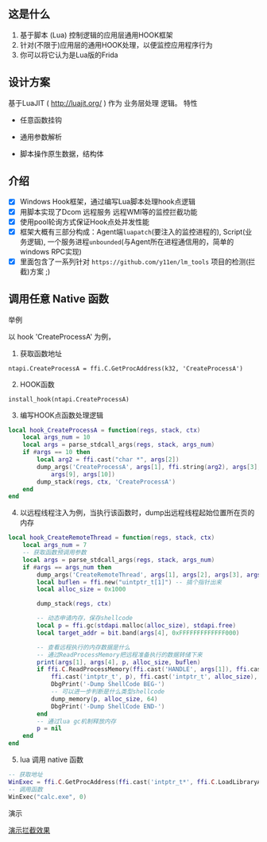 ## 这是什么
1. 基于脚本 (Lua) 控制逻辑的应用层通用HOOK框架
2. 针对(不限于)应用层的通用HOOK处理，以便监控应用程序行为
3. 你可以将它认为是Lua版的Frida

## 设计方案

基于LuaJIT ( http://luajit.org/ ) 作为 业务层处理 逻辑。
特性

* 任意函数挂钩

* 通用参数解析

* 脚本操作原生数据，结构体


## 介绍
- [x] Windows Hook框架，通过编写Lua脚本处理hook点逻辑 
- [x] 用脚本实现了Dcom 远程服务 远程WMI等的监控拦截功能
- [x] 使用pool轮询方式保证Hook点处并发性能
- [x] 框架大概有三部分构成：Agent端`luapatch`(要注入的监控进程的), Script(业务逻辑), 一个服务进程`unbounded`(与Agent所在进程通信用的，简单的windows RPC实现) 
- [x] 里面包含了一系列针对 `https://github.com/y11en/lm_tools` 项目的检测(拦截)方案 ;)

## 调用任意 Native 函数

举例

以 hook 'CreateProcessA' 为例，

1. 获取函数地址

`ntapi.CreateProcessA = ffi.C.GetProcAddress(k32, 'CreateProcessA')`

2. HOOK函数

`install_hook(ntapi.CreateProcessA)`

3. 编写HOOK点函数处理逻辑

```lua
local hook_CreateProcessA = function(regs, stack, ctx)
    local args_num = 10
    local args = parse_stdcall_args(regs, stack, args_num)
    if #args == 10 then
        local arg2 = ffi.cast("char *", args[2])
        dump_args('CreateProcessA', args[1], ffi.string(arg2), args[3], args[4], args[5], args[6], args[7], args[8],
            args[9], args[10])
        dump_stack(regs, ctx, 'CreateProcessA')
    end
end
```

4. 以远程线程注入为例，当执行该函数时，dump出远程线程起始位置所在页的内存

```lua
local hook_CreateRemoteThread = function(regs, stack, ctx)
    local args_num = 7
    -- 获取函数预调用参数
    local args = parse_stdcall_args(regs, stack, args_num)
    if #args == args_num then
        dump_args('CreateRemoteThread', args[1], args[2], args[3], args[4], args[5], args[6], args[7])
        local buflen = ffi.new("uintptr_t[1]") -- 搞个指针出来
        local alloc_size = 0x1000

        dump_stack(regs, ctx)

        -- 动态申请内存，保存shellcode
        local p = ffi.gc(stdapi.malloc(alloc_size), stdapi.free)
        local target_addr = bit.band(args[4], 0xFFFFFFFFFFFFF000)

        -- 查看远程执行的内存数据是什么
        -- 通过ReadProcessMemory把远程准备执行的数据转储下来
        print(args[1], args[4], p, alloc_size, buflen)
        if ffi.C.ReadProcessMemory(ffi.cast('HANDLE', args[1]), ffi.cast('intptr_t', target_addr),
            ffi.cast('intptr_t', p), ffi.cast('intptr_t', alloc_size), buflen) then
            DbgPrint('-Dump ShellCode BEG-')
            -- 可以进一步判断是什么类型shellcode
            dump_memory(p, alloc_size, 64)
            DbgPrint('-Dump ShellCode END-')
        end
        -- 通过lua gc机制释放内存
        p = nil
    end
end

```

5. lua 调用 native 函数

```lua
-- 获取地址
WinExec = ffi.C.GetProcAddress(ffi.cast('intptr_t*', ffi.C.LoadLibraryA('kernel32.dll')), 'WinExec')
-- 调用函数
WinExec("calc.exe", 0)

```

演示

[演示拦截效果](./asserts/demo.GIF)
